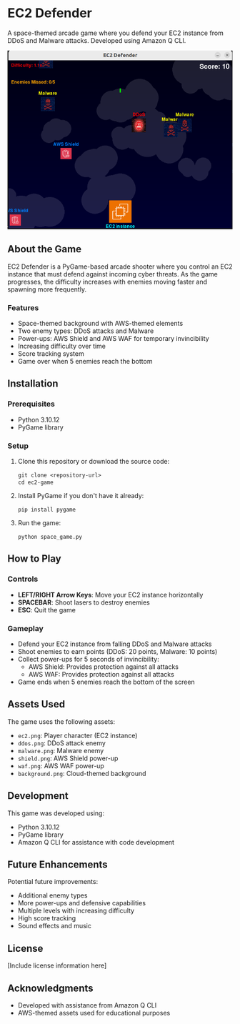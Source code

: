 # EC2 Defender

A space-themed arcade game where you defend your EC2 instance from DDoS and Malware attacks. Developed using Amazon Q CLI.

![EC2 Defender Game](assets/screenshot.png)

## About the Game

EC2 Defender is a PyGame-based arcade shooter where you control an EC2 instance that must defend against incoming cyber threats. As the game progresses, the difficulty increases with enemies moving faster and spawning more frequently.

### Features

- Space-themed background with AWS-themed elements
- Two enemy types: DDoS attacks and Malware
- Power-ups: AWS Shield and AWS WAF for temporary invincibility
- Increasing difficulty over time
- Score tracking system
- Game over when 5 enemies reach the bottom

## Installation

### Prerequisites

- Python 3.10.12
- PyGame library

### Setup

1. Clone this repository or download the source code:
   ```
   git clone <repository-url>
   cd ec2-game
   ```

2. Install PyGame if you don't have it already:
   ```
   pip install pygame
   ```

3. Run the game:
   ```
   python space_game.py
   ```

## How to Play

### Controls

- **LEFT/RIGHT Arrow Keys**: Move your EC2 instance horizontally
- **SPACEBAR**: Shoot lasers to destroy enemies
- **ESC**: Quit the game

### Gameplay

- Defend your EC2 instance from falling DDoS and Malware attacks
- Shoot enemies to earn points (DDoS: 20 points, Malware: 10 points)
- Collect power-ups for 5 seconds of invincibility:
  - AWS Shield: Provides protection against all attacks
  - AWS WAF: Provides protection against all attacks
- Game ends when 5 enemies reach the bottom of the screen

## Assets Used

The game uses the following assets:

- `ec2.png`: Player character (EC2 instance)
- `ddos.png`: DDoS attack enemy
- `malware.png`: Malware enemy
- `shield.png`: AWS Shield power-up
- `waf.png`: AWS WAF power-up
- `background.png`: Cloud-themed background

## Development

This game was developed using:
- Python 3.10.12
- PyGame library
- Amazon Q CLI for assistance with code development

## Future Enhancements

Potential future improvements:
- Additional enemy types
- More power-ups and defensive capabilities
- Multiple levels with increasing difficulty
- High score tracking
- Sound effects and music

## License

[Include license information here]

## Acknowledgments

- Developed with assistance from Amazon Q CLI
- AWS-themed assets used for educational purposes
